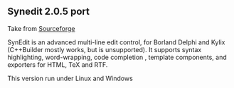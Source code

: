 ## Synedit 2.0.5 port

Take from [Sourceforge](http://synedit.sourceforge.net/)



SynEdit is an advanced multi-line edit control, for Borland Delphi 
and Kylix (C++Builder mostly works, but is unsupported). 
It supports syntax highlighting, word-wrapping, code completion
, template components, and exporters for HTML, TeX and RTF. 

This version run under Linux and Windows